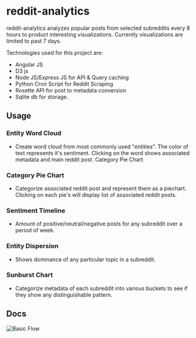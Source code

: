 # reddit-analytics
reddit-analytics analyzes popular posts from selected subreddits every 8 hours to product interesting visualizations. Currently visualizations are limited to past 7 days.

Technologies used for this project are: 
- Angular JS
- D3 js
- Node JS/Express JS for API & Query caching
- Python Cron Script for Reddit Scraping
- Rosette API for post to metadata conversion
- Sqlite db for storage. 


## Usage

### Entity Word Cloud

- Create word cloud from most commonly used "entities". The color of text represents it's sentiment. Clicking on the word shows associated metadata and main reddit post.
Category Pie Chart

### Category Pie Chart 
- Categorize associated reddit post and represent them as a piechart. Clicking on each pie's will display list of associated reddit posts.

### Sentiment Timeline
- Amount of positive/neutral/negative posts for any subreddit over a period of week.

### Entity Dispersion
- Shows dominance of any particular topic in a subreddit.

### Sunburst Chart
- Categorize metadata of each subreddit into various buckets to see if they show any distinguishable pattern. 

## Docs
![Basic Flow](docs/basic-flow.jpb?raw=true "Basic Flow")